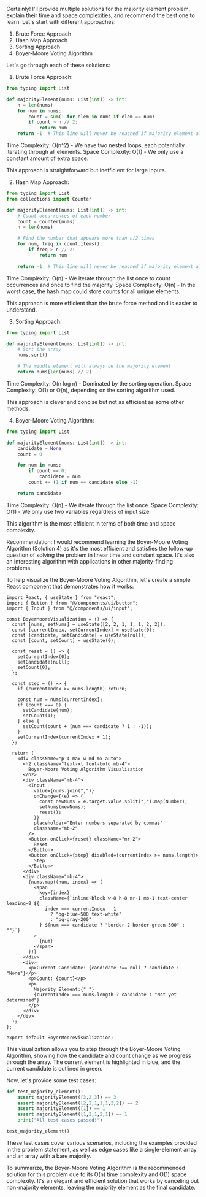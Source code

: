 Certainly! I'll provide multiple solutions for the majority element problem, explain their time and space complexities, and recommend the best one to learn. Let's start with different approaches:

1. Brute Force Approach
2. Hash Map Approach
3. Sorting Approach
4. Boyer-Moore Voting Algorithm

Let's go through each of these solutions:

1. Brute Force Approach:

```python
from typing import List

def majorityElement(nums: List[int]) -> int:
    n = len(nums)
    for num in nums:
        count = sum(1 for elem in nums if elem == num)
        if count > n // 2:
            return num
    return -1  # This line will never be reached if majority element always exists
```

Time Complexity: O(n^2) - We have two nested loops, each potentially iterating through all elements.
Space Complexity: O(1) - We only use a constant amount of extra space.

This approach is straightforward but inefficient for large inputs.

2. Hash Map Approach:

```python
from typing import List
from collections import Counter

def majorityElement(nums: List[int]) -> int:
    # Count occurrences of each number
    count = Counter(nums)
    n = len(nums)

    # Find the number that appears more than n/2 times
    for num, freq in count.items():
        if freq > n // 2:
            return num

    return -1  # This line will never be reached if majority element always exists
```

Time Complexity: O(n) - We iterate through the list once to count occurrences and once to find the majority.
Space Complexity: O(n) - In the worst case, the hash map could store counts for all unique elements.

This approach is more efficient than the brute force method and is easier to understand.

3. Sorting Approach:

```python
from typing import List

def majorityElement(nums: List[int]) -> int:
    # Sort the array
    nums.sort()

    # The middle element will always be the majority element
    return nums[len(nums) // 2]
```

Time Complexity: O(n log n) - Dominated by the sorting operation.
Space Complexity: O(1) or O(n), depending on the sorting algorithm used.

This approach is clever and concise but not as efficient as some other methods.

4. Boyer-Moore Voting Algorithm:

```python
from typing import List

def majorityElement(nums: List[int]) -> int:
    candidate = None
    count = 0

    for num in nums:
        if count == 0:
            candidate = num
        count += (1 if num == candidate else -1)

    return candidate
```

Time Complexity: O(n) - We iterate through the list once.
Space Complexity: O(1) - We only use two variables regardless of input size.

This algorithm is the most efficient in terms of both time and space complexity.

Recommendation:
I would recommend learning the Boyer-Moore Voting Algorithm (Solution 4) as it's the most efficient and satisfies the follow-up question of solving the problem in linear time and constant space. It's also an interesting algorithm with applications in other majority-finding problems.

To help visualize the Boyer-Moore Voting Algorithm, let's create a simple React component that demonstrates how it works:

```tsx
import React, { useState } from "react";
import { Button } from "@/components/ui/button";
import { Input } from "@/components/ui/input";

const BoyerMooreVisualization = () => {
  const [nums, setNums] = useState([2, 2, 1, 1, 1, 2, 2]);
  const [currentIndex, setCurrentIndex] = useState(0);
  const [candidate, setCandidate] = useState(null);
  const [count, setCount] = useState(0);

  const reset = () => {
    setCurrentIndex(0);
    setCandidate(null);
    setCount(0);
  };

  const step = () => {
    if (currentIndex >= nums.length) return;

    const num = nums[currentIndex];
    if (count === 0) {
      setCandidate(num);
      setCount(1);
    } else {
      setCount(count + (num === candidate ? 1 : -1));
    }
    setCurrentIndex(currentIndex + 1);
  };

  return (
    <div className="p-4 max-w-md mx-auto">
      <h2 className="text-xl font-bold mb-4">
        Boyer-Moore Voting Algorithm Visualization
      </h2>
      <div className="mb-4">
        <Input
          value={nums.join(",")}
          onChange={(e) => {
            const newNums = e.target.value.split(",").map(Number);
            setNums(newNums);
            reset();
          }}
          placeholder="Enter numbers separated by commas"
          className="mb-2"
        />
        <Button onClick={reset} className="mr-2">
          Reset
        </Button>
        <Button onClick={step} disabled={currentIndex >= nums.length}>
          Step
        </Button>
      </div>
      <div className="mb-4">
        {nums.map((num, index) => (
          <span
            key={index}
            className={`inline-block w-8 h-8 mr-1 mb-1 text-center leading-8 ${
              index === currentIndex - 1
                ? "bg-blue-500 text-white"
                : "bg-gray-200"
            } ${num === candidate ? "border-2 border-green-500" : ""}`}
          >
            {num}
          </span>
        ))}
      </div>
      <div>
        <p>Current Candidate: {candidate !== null ? candidate : "None"}</p>
        <p>Count: {count}</p>
        <p>
          Majority Element:{" "}
          {currentIndex === nums.length ? candidate : "Not yet determined"}
        </p>
      </div>
    </div>
  );
};

export default BoyerMooreVisualization;
```

This visualization allows you to step through the Boyer-Moore Voting Algorithm, showing how the candidate and count change as we progress through the array. The current element is highlighted in blue, and the current candidate is outlined in green.

Now, let's provide some test cases:

```python
def test_majority_element():
    assert majorityElement([3,2,3]) == 3
    assert majorityElement([2,2,1,1,1,2,2]) == 2
    assert majorityElement([1]) == 1
    assert majorityElement([1,2,1,2,1]) == 1
    print("All test cases passed!")

test_majority_element()
```

These test cases cover various scenarios, including the examples provided in the problem statement, as well as edge cases like a single-element array and an array with a bare majority.

To summarize, the Boyer-Moore Voting Algorithm is the recommended solution for this problem due to its O(n) time complexity and O(1) space complexity. It's an elegant and efficient solution that works by canceling out non-majority elements, leaving the majority element as the final candidate.
